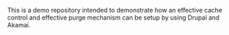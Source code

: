 This is a demo repository intended to demonstrate how an effective cache control
and effective purge mechanism can be setup by using Drupal and Akamai.

